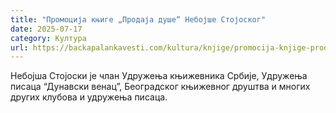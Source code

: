 ```yaml
---
title: "Промоција књиге „Продаја душе“ Небојше Стојоског"
date: 2025-07-17
category: Култура
url: https://backapalankavesti.com/kultura/knjige/promocija-knjige-prodaja-duse-nebojse-stojoskog/
---
```


Небојша Стојоски је члан Удружења књижевника Србије, Удружења писаца “Дунавски венац”, Београдског књижевног друштва и многих других клубова и удружења писаца.
